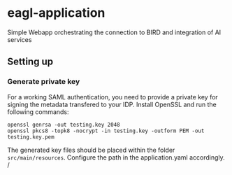 # eagl-application
Simple Webapp orchestrating the connection to BIRD and integration of AI services



## Setting up

### Generate private key
For a working SAML authentication, you need to provide a private key for signing the metadata transfered to your IDP. 
Install OpenSSL and run the following commands: 

```
openssl genrsa -out testing.key 2048
openssl pkcs8 -topk8 -nocrypt -in testing.key -outform PEM -out testing.key.pem 
```

The generated key files should be placed within the folder `src/main/resources`. Configure the path in the 
application.yaml accordingly.   /